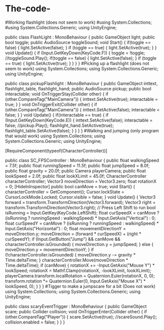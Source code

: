 # The-code-
#Working flashlight (does not seem to work)
#using System.Collections;
#using System.Collections.Generic;
using UnityEngine;

public class FlashLight : MonoBehaviour
{
    public GameObject light;
    public bool toggle;
    public AudioSource toggleSound;
    void Start()
    {
        if(toggle == false)
        {
            light.SetActive(false);
        }
        if (toggle == true)
        {
            light.SetActive(true);
        }
    }
    void Update()
    {
        if (Input.GetKeyDown(KeyCode.F))
        {
            toggle = !toggle;
            //toggleSound.Play();
            if(toggle == false)
            {
                light.SetActive(false);
            }
            if (toggle == true)
            {
                light.SetActive(true);
            }
        }
    }
}
#Picking up a flashlight (does not seem to work)
using System.Collections;
using System.Collections.Generic;
using UnityEngine;

public class pickupFlashlight : MonoBehaviour
{
    public GameObject inttext, flashlight_table, flashlight_hand;
    public AudioSource pickup;
    public bool interactable;
 void OnTriggerStay(Collider other)
    {
        if (other.CompareTag("MainCamera"))
        {
            inttext.SetActive(true);
            interactable = true;
        }
    }
    void OnTriggerExit(Collider other)
    {
        if (other.CompareTag("MainCamera"))
        {
            inttext.SetActive(false);
            interactable = false;
        }
    }
    void Update()
    {
        if(interactable == true)
        {
            if (Input.GetKeyDown(KeyCode.E))
            {
                inttext.SetActive(false);
                interactable = false;
                //pickup.Play();
                flashlight_hand.SetActive(true);
                flashlight_table.SetActive(false);
            }
        }
    }
}
#Walking and jumping (only program that would work)
using System.Collections;
using System.Collections.Generic;
using UnityEngine;

[RequireComponent(typeof(CharacterController))]

public class SC_FPSController : MonoBehaviour
{
    public float walkingSpeed = 7.5f;
    public float runningSpeed = 11.5f;
    public float jumpSpeed = 8.0f;
    public float gravity = 20.0f;
    public Camera playerCamera;
    public float lookSpeed = 2.0f;
    public float lookXLimit = 45.0f;
  CharacterController characterController;
    Vector3 moveDirection = Vector3.zero;
    float rotationX = 0;
   [HideInInspector]
    public bool canMove = true;
   void Start()
    {
        characterController = GetComponent<CharacterController>();
        Cursor.lockState = CursorLockMode.Locked;
        Cursor.visible = false;
    }
    void Update()
    {
        Vector3 forward = transform.TransformDirection(Vector3.forward);
        Vector3 right = transform.TransformDirection(Vector3.right);
        // Press Left Shift to run
        bool isRunning = Input.GetKey(KeyCode.LeftShift);
        float curSpeedX = canMove ? (isRunning ? runningSpeed : walkingSpeed) * Input.GetAxis("Vertical") : 0;
        float curSpeedY = canMove ? (isRunning ? runningSpeed : walkingSpeed) * Input.GetAxis("Horizontal") : 0;
        float movementDirectionY = moveDirection.y;
        moveDirection = (forward * curSpeedX) + (right * curSpeedY);
        if (Input.GetButton("Jump") && canMove && characterController.isGrounded)
        {
            moveDirection.y = jumpSpeed;
        }
        else
        {
            moveDirection.y = movementDirectionY;
        }
        if (!characterController.isGrounded)
        {
            moveDirection.y -= gravity * Time.deltaTime;
        }
        characterController.Move(moveDirection * Time.deltaTime);
        if (canMove)
        {
            rotationX += -Input.GetAxis("Mouse Y") * lookSpeed;
            rotationX = Mathf.Clamp(rotationX, -lookXLimit, lookXLimit);
            playerCamera.transform.localRotation = Quaternion.Euler(rotationX, 0, 0);
            transform.rotation *= Quaternion.Euler(0, Input.GetAxis("Mouse X") * lookSpeed, 0);
        }
    }
}
#Tigger to make a jumpscare for a bit (Does not work)
using System.Collections;
using System.Collections.Generic;
using UnityEngine;

public class scaryEventTrigger : MonoBehaviour
{
    public GameObject scare;
    public Collider collision;
    void OnTriggerEnter(Collider other)
    {
        if (other.CompareTag("Player"))
        {
            scare.SetActive(true);
            //scareSound.Play();
            collision.enabled = false;
        }
    }
}
